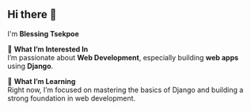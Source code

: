 ## Hi there 👋  

I'm **Blessing Tsekpoe**  

👀 **What I’m Interested In**  
I’m passionate about **Web Development**, especially building **web apps** using **Django**.  

🌱 **What I’m Learning**  
Right now, I’m focused on mastering the basics of Django and building a strong foundation in web development. 
